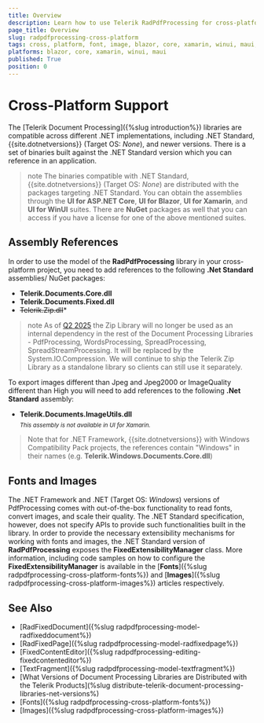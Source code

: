 ```yaml
---
title: Overview
description: Learn how to use Telerik RadPdfProcessing for cross-platform PDF generation, editing, and digital signing in .NET applications.
page_title: Overview
slug: radpdfprocessing-cross-platform
tags: cross, platform, font, image, blazor, core, xamarin, winui, maui, net, standard, linux, ios 
platforms: blazor, core, xamarin, winui, maui
published: True
position: 0
---
```


# Cross-Platform Support

The [Telerik Document Processing]({%slug introduction%}) libraries are compatible across different .NET implementations, including .NET Standard, {{site.dotnetversions}} (Target OS: *None*), and newer versions. There is a set of binaries built against the .NET Standard version which you can reference in an application.

>note The binaries compatible with .NET Standard, {{site.dotnetversions}} (Target OS: *None*) are distributed with the packages targeting .NET Standard. You can obtain the assemblies through the **UI for ASP.NET Core**, **UI for Blazor**, **UI for Xamarin**, and **UI for WinUI** suites. There are **NuGet** packages as well that you can access if you have a license for one of the above mentioned suites.

## Assembly References

In order to use the model of the **RadPdfProcessing** library in your cross-platform project, you need to add references to the following **.Net Standard** assemblies/ NuGet packages:

* **Telerik.Documents.Core.dll**
* **Telerik.Documents.Fixed.dll**
* ~~Telerik.Zip.dll~~*

>note As of [Q2 2025](https://www.telerik.com/support/whats-new/telerik-document-processing/release-history/progress-telerik-document-processing-2025-2-520-changelog) the Zip Library will no longer be used as an internal dependency in the rest of the Document Processing Libraries - PdfProcessing, WordsProcessing, SpreadProcessing, SpreadStreamProcessing. It will be replaced by the System.IO.Compression. We will continue to ship the Telerik Zip Library as a standalone library so clients can still use it separately.

To export images different than Jpeg and Jpeg2000 or ImageQuality different than High you will need to add references to the following **.Net Standard** assembly:

* **Telerik.Documents.ImageUtils.dll**
<br><sub>_This assembly is not available in UI for Xamarin._</sub>

> Note that for .NET Framework, {{site.dotnetversions}} with Windows Compatibility Pack projects, the references contain "Windows" in their names (e.g. **Telerik.Windows.Documents.Core.dll**)

## Fonts and Images

The .NET Framework and .NET (Target OS: *Windows*) versions of PdfProcessing comes with out-of-the-box functionality to read fonts, convert images, and scale their quality. The .NET Standard specification, however, does not specify APIs to provide such functionalities built in the library.
In order to provide the necessary extensibility mechanisms for working with fonts and images, the .NET Standard version of **RadPdfProcessing** exposes the **FixedExtensibilityManager** class. 
More information, including code samples on how to configure the **FixedExtensibilityManager** is available in the [**Fonts**]({%slug radpdfprocessing-cross-platform-fonts%}) and [**Images**]({%slug radpdfprocessing-cross-platform-images%}) articles respectively.

## See Also

 * [RadFixedDocument]({%slug radpdfprocessing-model-radfixeddocument%})
 * [RadFixedPage]({%slug radpdfprocessing-model-radfixedpage%})
 * [FixedContentEditor]({%slug radpdfprocessing-editing-fixedcontenteditor%})
 * [TextFragment]({%slug radpdfprocessing-model-textfragment%})
 * [What Versions of Document Processing Libraries are Distributed with the Telerik Products](%slug distribute-telerik-document-processing-libraries-net-versions%)
 * [Fonts]({%slug radpdfprocessing-cross-platform-fonts%})
 * [Images]({%slug radpdfprocessing-cross-platform-images%})




